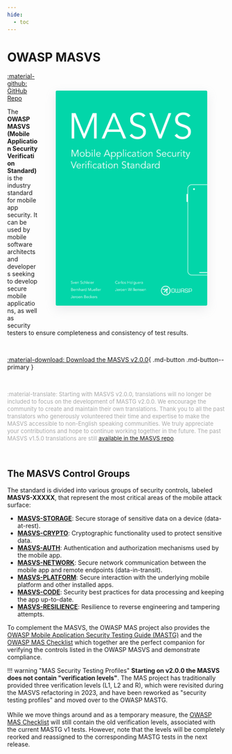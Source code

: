 ```yaml
---
hide:
  - toc
---
```


# OWASP MASVS

<img align="right" style="border-radius: 3px; margin: 3em; box-shadow: rgba(149, 157, 165, 0.2) 0px 8px 24px;" width="350px" src="../assets/masvs_cover.png">

<a href="https://github.com/OWASP/owasp-masvs/">:material-github: GitHub Repo</a>

The **OWASP MASVS (Mobile Application Security Verification Standard)** is the industry standard for mobile app security. It can be used by mobile software architects and developers seeking to develop secure mobile applications, as well as security testers to ensure completeness and consistency of test results.

<br>

[:material-download: Download the MASVS v2.0.0](https://github.com/OWASP/owasp-masvs/releases/latest/download/OWASP_MASVS.pdf){ .md-button .md-button--primary }

<br>

<span style="color: darkgray; font-size: small"> :material-translate: Starting with MASVS v2.0.0, translations will no longer be included to focus on the development of MASTG v2.0.0. We encourage the community to create and maintain their own translations. Thank you to all the past translators who generously volunteered their time and expertise to make the MASVS accessible to non-English speaking communities. We truly appreciate your contributions and hope to continue working together in the future. The past MASVS v1.5.0 translations are still [available in the MASVS repo](https://github.com/OWASP/owasp-masvs/releases/tag/v1.5.0).</span>

<br>

## The MASVS Control Groups

The standard is divided into various groups of security controls, labeled **MASVS-XXXXX**, that represent the most critical areas of the mobile attack surface:

- [**MASVS-STORAGE**](MASVS/05-MASVS-STORAGE.md): Secure storage of sensitive data on a device (data-at-rest).
- [**MASVS-CRYPTO**](MASVS/06-MASVS-CRYPTO.md): Cryptographic functionality used to protect sensitive data.
- [**MASVS-AUTH**](MASVS/07-MASVS-AUTH.md): Authentication and authorization mechanisms used by the mobile app.
- [**MASVS-NETWORK**](MASVS/08-MASVS-NETWORK.md): Secure network communication between the mobile app and remote endpoints (data-in-transit).
- [**MASVS-PLATFORM**](MASVS/09-MASVS-PLATFORM.md): Secure interaction with the underlying mobile platform and other installed apps.
- [**MASVS-CODE**](MASVS/10-MASVS-CODE.md): Security best practices for data processing and keeping the app up-to-date.
- [**MASVS-RESILIENCE**](MASVS/11-MASVS-RESILIENCE.md): Resilience to reverse engineering and tampering attempts.

To complement the MASVS, the OWASP MAS project also provides the [OWASP Mobile Application Security Testing Guide (MASTG)](MASTG.md) and the [OWASP MAS Checklist](MAS_checklist.md) which together are the perfect companion for verifying the controls listed in the OWASP MASVS and demonstrate compliance.

!!! warning "MAS Security Testing Profiles"
    **Starting on v2.0.0 the MASVS does not contain "verification levels"**. The MAS project has traditionally provided three verification levels (L1, L2 and R), which were revisited during the MASVS refactoring in 2023, and have been reworked as "security testing profiles" and moved over to the OWASP MASTG.
    <br><br>
    While we move things around and as a temporary measure, the [OWASP MAS Checklist](MAS_checklist.md) will still contain the old verification levels, associated with the current MASTG v1 tests. However, note that the levels will be completely reorked and reassigned to the corresponding MASTG tests in the next release.

<br><br>
